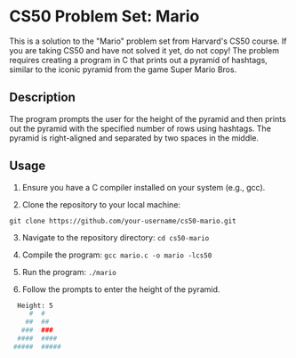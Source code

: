 # CS50 Problem Set: Mario

This is a solution to the "Mario" problem set from Harvard's CS50 course. If you are taking CS50 and have not solved it yet, do not copy! The problem requires creating a program in C that prints out a pyramid of hashtags, similar to the iconic pyramid from the game Super Mario Bros.

## Description

The program prompts the user for the height of the pyramid and then prints out the pyramid with the specified number of rows using hashtags. The pyramid is right-aligned and separated by two spaces in the middle.

## Usage

1. Ensure you have a C compiler installed on your system (e.g., gcc).

2. Clone the repository to your local machine:

  `git clone https://github.com/your-username/cs50-mario.git`

3. Navigate to the repository directory:
  `cd cs50-mario`

4. Compile the program:
   `gcc mario.c -o mario -lcs50`

5. Run the program:
   `./mario`

6. Follow the prompts to enter the height of the pyramid.
 ```bash
   Height: 5
      #  #
     ##  ##
    ###  ###
   ####  ####
  #####  #####
